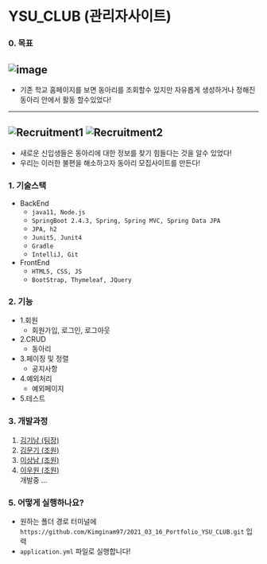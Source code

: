 # YSU_CLUB (관리자사이트)

### 0. 목표

![image](https://user-images.githubusercontent.com/65409092/113539545-f93f7880-9618-11eb-928b-cccea3697377.png)
---
- 기존 학교 홈페이지를 보면 동아리를 조회할수 있지만 자유롭게 생성하거나 정해진 동아리 안에서 활동 할수있었다!

---
![Recruitment1](https://user-images.githubusercontent.com/65409092/113539386-ae256580-9618-11eb-8316-bddea08e1a7c.png)
![Recruitment2](https://user-images.githubusercontent.com/65409092/113539421-c0070880-9618-11eb-9798-ed0ef9242283.png)
---

- 새로운 신입생들은 동아리에 대한 정보를 찾기 힘들다는 것을 알수 있었다!
- 우리는 이러한 불편을 해소하고자 동아리 모집사이트를 만든다!


### 1. 기술스택
- BackEnd
    - `java11, Node.js`
    - `SpringBoot 2.4.3, Spring, Spring MVC, Spring Data JPA`
    - `JPA, h2`
    - `Junit5, Junit4`
    - `Gradle`
    - `IntelliJ, Git`
- FrontEnd
    - `HTML5, CSS, JS`
    - `BootStrap, Thymeleaf, JQuery`

### 2. 기능
- 1.회원
    - 회원가입, 로그인, 로그아웃
- 2.CRUD
    - 동아리
- 3.페이징 및 정렬
    - 공지사항
- 4.예외처리
    - 예외페이지
- 5.테스트

### 3. 개발과정
1. [김기남 (팀장)](https://github.com/Kimginam97/2021_03_16_Portfolio_YSU_CLUB/tree/master/summary/ginam)
2. [김문기 (조원)](https://github.com/Kimginam97/2021_03_16_Portfolio_YSU_CLUB/tree/master/summary/mungi)
3. [이상남 (조원)](https://github.com/Kimginam97/2021_03_16_Portfolio_YSU_CLUB/tree/master/summary/sangnam)
4. [이우원 (조원)](https://github.com/Kimginam97/2021_03_16_Portfolio_YSU_CLUB/tree/master/summary/woowon)
    <br>
    개발중 ...

### 5. 어떻게 실행하나요?
- 원하는 폴더 경로 터미널에 `https://github.com/Kimginam97/2021_03_16_Portfolio_YSU_CLUB.git` 입력
- `application.yml` 파일로 실행합니다!




